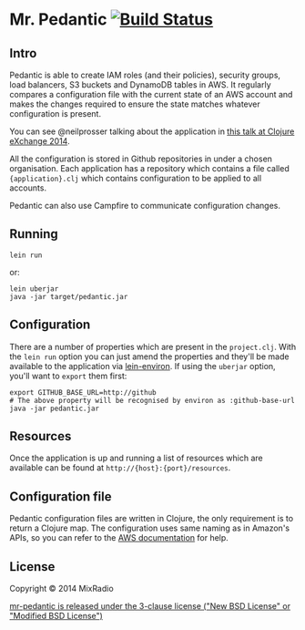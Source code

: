 # Mr. Pedantic [![Build Status](https://travis-ci.org/silicon-gorge/mr-pedantic.png)](https://travis-ci.org/silicon-gorge/mr-pedantic)

## Intro

Pedantic is able to create IAM roles (and their policies), security groups, load balancers, S3 buckets and DynamoDB tables in AWS. It regularly compares a configuration file with the current state of an AWS account and makes the changes required to ensure the state matches whatever configuration is present.

You can see @neilprosser talking about the application in [this talk at Clojure eXchange 2014](https://skillsmatter.com/skillscasts/6057-herding-cattle-with-clojure-at-mixradio).

All the configuration is stored in Github repositories in under a chosen organisation. Each application has a repository which contains a file called `{application}.clj` which contains configuration to be applied to all accounts.

Pedantic can also use Campfire to communicate configuration changes.

## Running

```
lein run
```

or:

```
lein uberjar
java -jar target/pedantic.jar
```

## Configuration

There are a number of properties which are present in the `project.clj`. With the `lein run` option you can just amend the properties and they'll be made available to the application via [lein-environ](https://github.com/weavejester/environ). If using the `uberjar` option, you'll want to `export` them first:

```
export GITHUB_BASE_URL=http://github
# The above property will be recognised by environ as :github-base-url
java -jar pedantic.jar
```

## Resources

Once the application is up and running a list of resources which are available can be found at `http://{host}:{port}/resources`.

## Configuration file

Pedantic configuration files are written in Clojure, the only requirement is to return a Clojure map.
The configuration uses same naming as in Amazon's APIs, so you can refer to the [AWS documentation](http://aws.amazon.com/documentation) for help.

## License

Copyright © 2014 MixRadio

[mr-pedantic is released under the 3-clause license ("New BSD License" or "Modified BSD License")](https://github.com/mixradio/mr-pedantic/blob/master/LICENSE)
